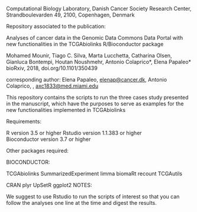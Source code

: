 Computational Biology Laboratory, Danish Cancer Society Research Center, Strandboulevarden 49, 2100, Copenhagen, Denmark

Repository associated to the publication:

Analyses of cancer data in the Genomic Data Commons Data Portal with new functionalities in the TCGAbiolinks R/Bioconductor package

Mohamed Mounir, Tiago C. Silva, Marta Lucchetta, Catharina Olsen, Gianluca Bontempi, Houtan Noushmehr, Antonio Colaprico*, Elena Papaleo*
bioRxiv, 2018, doi.org/10.1101/350439

corresponding author: Elena Papaleo, elenap@cancer.dk, Antonio Colaprico, , axc1833@med.miami.edu 

This repository contains the scripts to run the three cases study presented in the manuscript, which have the purposes to serve as examples for the new functionalities implemented in TCGAbiolinks


Requirements:

R version 3.5 or higher
Rstudio version 1.1.383 or higher        
Bioconductor version 3.7 or higher	

Other packages required:


BIOCONDUCTOR:

TCGAbiolinks
SummarizedExperiment
limma
biomaRt
recount
TCGAutils

CRAN
plyr
UpSetR
ggplot2
NOTES:

We suggest to use Rstudio to run the scripts of interest so that you can follow the analyses one line at the time and digest the results.

